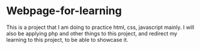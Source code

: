 # Webpage-for-learning
This is a project that I am doing to practice html, css, javascript mainly. I will also be applying php and other things to this project, and redirect my learning to this project, to be able to showcase it.